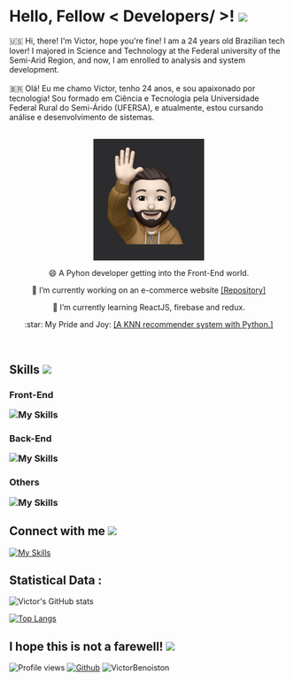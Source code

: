 <!-- ### Hi there 👋 -->

<!--
**VictorBenoiston/VictorBenoiston** is a ✨ _special_ ✨ repository because its `README.md` (this file) appears on your GitHub profile

Here are some ideas to get you started:

- 🔭 I’m currently working on ...
- 🌱 I’m currently learning ..
- 👯 I’m looking to collaborate on ..
- 🤔 I’m looking for help with ...
- 💬 Ask me about ...
- 📫 How to reach me: ...
- 😄 Pronouns: ...
- ⚡ Fun fact: ...
-->



<h1> Hello, Fellow < Developers/ >! <img src = "https://raw.githubusercontent.com/MartinHeinz/MartinHeinz/master/wave.gif" width = 30px> </h1>
    
<div> 🇺🇸 Hi, there! I'm Victor, hope you're fine! I am a 24 years old Brazilian tech lover! I majored in Science and Technology at the Federal university of the Semi-Arid Region, and now, I am enrolled to analysis and system development. </div>
    
<br>
    
<div> 🇧🇷 Olá! Eu me chamo Victor, tenho 24 anos, e sou apaixonado por tecnologia! Sou formado em Ciência e Tecnologia pela Universidade Federal Rural do Semi-Árido (UFERSA), e atualmente, estou cursando análise e desenvolvimento de sistemas.  </div>
    
<br>
    
<p align="center">
<img width="200" align="center" src="https://raw.githubusercontent.com/VictorBenoiston/VictorBenoiston/main/memoji.jpg">
<p align='center'>
</p>    
    
<div align='center' >
<p>😄 A Pyhon developer getting into the Front-End world.
<p>🔭 I’m currently working on an e-commerce website <a href='https://github.com/VictorBenoiston/clothe-ecommerce'>[Repository]</a>
<p>🌱 I’m currently learning ReactJS, firebase and redux.
<p> :star: My Pride and Joy: <a href='https://github.com/VictorBenoiston/recommender_system'>[A KNN recommender system with Python.]</a>
    </div>
    
 
<br>

<h2> Skills <img src = "https://media2.giphy.com/media/QssGEmpkyEOhBCb7e1/giphy.gif?cid=ecf05e47a0n3gi1bfqntqmob8g9aid1oyj2wr3ds3mg700bl&rid=giphy.gif" width = 32px> </h2>
    
<h3>Front-End</3>
    
![My Skills](https://skillicons.dev/icons?i=js,ts,html,css,react,sass,styledcomponents,tailwind)

<h3>Back-End</3>
    
![My Skills](https://skillicons.dev/icons?i=python,nodejs,express,mongodb,firebase)

    
<h3>Others</3>
    
![My Skills](https://skillicons.dev/icons?i=docker,webpack,netlify,github,vite,figma,autocad)
    

    

<!-- [![My Skills](https://skillicons.dev/icons?i=js,html,css,react,sass,styledcomponents,tailwind,firebase,mongodb,nodejs,webpack,github,python,figma)](https://skillicons.dev) -->
    
<h2> Connect with me <img src='https://raw.githubusercontent.com/ShahriarShafin/ShahriarShafin/main/Assets/handshake.gif' width="100px"> </h2>
    
[![My Skills](https://skillicons.dev/icons?i=linkedin)](https://www.linkedin.com/in/victorbjo/)


<h2>Statistical Data :</h2>
    

![Victor's GitHub stats](https://github-readme-stats.vercel.app/api?username=VictorBenoiston&show_icons=true&theme=gotham)

    
[![Top Langs](https://github-readme-stats.vercel.app/api/top-langs/?username=VictorBenoiston&layout=compact&theme=gotham)](https://github.com/VictorBenoiston/github-readme-stats)

    
<h2>I hope this is not a farewell! <img src = "https://raw.githubusercontent.com/MartinHeinz/MartinHeinz/master/wave.gif" width = 30px> </h2> 

![Profile views](https://visitor-badge.glitch.me/badge?page_id=VictorBenoiston.VictorBenoiston)
[![Github](https://img.shields.io/github/followers/VictorBenoiston?label=Follow&style=social)](https://github.com/VictorBenoiston)
<img src="https://komarev.com/ghpvc/?username=VictorBenoiston&label=Profile%20views&color=0e75b6&style=flat"
 alt="VictorBenoiston" />
